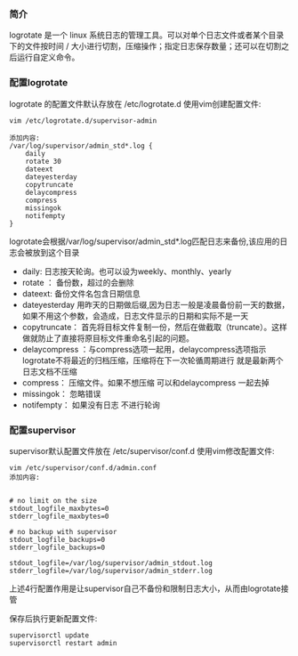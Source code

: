 ### 简介
logrotate 是一个 linux 系统日志的管理工具。可以对单个日志文件或者某个目录下的文件按时间 / 大小进行切割，压缩操作；指定日志保存数量；还可以在切割之后运行自定义命令。

### 配置logrotate

logrotate 的配置文件默认存放在 /etc/logrotate.d
使用vim创建配置文件:
```
vim /etc/logrotate.d/supervisor-admin

添加内容:
/var/log/supervisor/admin_std*.log {
    daily
    rotate 30
    dateext
    dateyesterday
    copytruncate
    delaycompress
    compress
    missingok
    notifempty
}
```
logrotate会根据/var/log/supervisor/admin_std*.log匹配日志来备份,该应用的日志会被放到这个目录

- daily: 日志按天轮询。也可以设为weekly、monthly、yearly
- rotate ： 备份数，超过的会删除
- dateext: 备份文件名包含日期信息
- dateyesterday 用昨天的日期做后缀,因为日志一般是凌晨备份前一天的数据，如果不用这个参数，会造成，日志文件显示的日期和实际不是一天
- copytruncate： 首先将目标文件复制一份，然后在做截取（truncate）。这样做就防止了直接将原目标文件重命名引起的问题。
- delaycompress ：与compress选项一起用，delaycompress选项指示logrotate不将最近的归档压缩，压缩将在下一次轮循周期进行 就是最新两个日志文档不压缩
- compress： 压缩文件。如果不想压缩 可以和delaycompress 一起去掉
- missingok： 忽略错误
- notifempty： 如果没有日志 不进行轮询


### 配置supervisor

supervisor默认配置文件放在  /etc/supervisor/conf.d
使用vim修改配置文件:
```
vim /etc/supervisor/conf.d/admin.conf
添加内容:


# no limit on the size
stdout_logfile_maxbytes=0
stderr_logfile_maxbytes=0

# no backup with supervisor
stdout_logfile_backups=0
stderr_logfile_backups=0

stdout_logfile=/var/log/supervisor/admin_stdout.log
stderr_logfile=/var/log/supervisor/admin_stderr.log

```

上述4行配置作用是让supervisor自己不备份和限制日志大小，从而由logrotate接管

保存后执行更新配置文件:
```
supervisorctl update
supervisorctl restart admin
```


